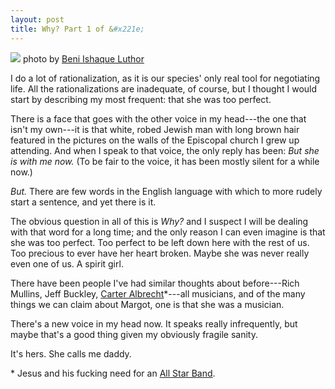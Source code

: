```yaml
---
layout: post
title: Why? Part 1 of &#x221e;
---
```


![]({{site.baseurl}}/assets/2010/09/3578702739_b7f460533f.jpg)
<span class="small">photo by [Beni Ishaque Luthor](http://www.flickr.com/photos/b3ni/3578702739/)</span>

I do a lot of rationalization, as it is our species' only real tool for negotiating life. All the rationalizations are inadequate, of course, but I thought I would start by describing my most frequent: that she was too perfect. 

There is a face that goes with the other voice in my head---the one that isn't my own---it is that white, robed Jewish man with long brown hair featured in the pictures on the walls of the Episcopal church I grew up attending. And when I speak to that voice, the only reply has been: _But she is with me now._ (To be fair to the voice, it has been mostly silent for a while now.)

_But._ There are few words in the English language with which to more rudely start a sentence, and yet there is it. 

The obvious question in all of this is _Why?_ and I suspect I will be dealing with that word for a long time; and the only reason I can even imagine is that she was too perfect. Too perfect to be left down here with the rest of us. Too precious to ever have her heart broken. Maybe she was never really even one of us. A spirit girl.

There have been people I've had similar thoughts about before---Rich Mullins, Jeff Buckley, [Carter Albrecht](http://en.wikipedia.org/wiki/Carter_Albrecht)\*---all musicians, and of the many things we can claim about Margot, one is that she was a musician.

There's a new voice in my head now. It speaks really infrequently, but maybe that's a good thing given my obviously fragile sanity. 

It's hers. She calls me daddy.

<span class="small">* Jesus and his fucking need for an [All Star Band]({{site.baseurl}}/2007/12/13/2403/).</span>
